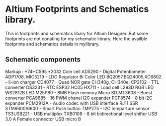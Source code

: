 # Altium Footprints and Schematics library.
This is footprints and schematics libary for Altium Designer. But some footprints are not conating for my schematic library. Here the availble footprints and schematics details in mylibrary.<br />

## Schematic components
Markup : *74HC595
*2032 Coin cell
AD5290 - Digital Potentiometer
ADP1708, MIC5219 - LDO Regulator
Bi Color LED
BQ2057,BQ24005,XC6802  - li-ion charger
CD4077 - Quad NOR gate
CH340g, CH340e, CP2102 - TTL converter
DS3231 - RTC
ESP32
HC05
HX711 - Load cell
L293D
RGB LED
WS2812B LED
M25P80 - 8MB Flash memory
Micro SD
MT3608 - Boost converter
PCA9685 - 16 PWM chanel I2C expander
PCF8574 - 8 bit I2C expander
PCM2912A - Audio codec with USB interface
RJ11
SSR
STM6600/6600 - Smart Push button
TMP275 - I2C temparture sensor
TS3USB221 - USB multiplex
TXB0108 - 8 bit bidirectional level shifter
USB 3.0 A Female connector
USB micro B

